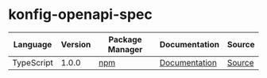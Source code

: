 # konfig-openapi-spec


|Language|Version|Package Manager|Documentation|Source|
|-|-|-|-|-|
|TypeScript|1.0.0|[npm](https://www.npmjs.com/package/konfig-typescript-sdk/v/1.0.0)|[Documentation](https://github.com/konfig-dev/konfig-typescript-sdk/tree/main/typescript/README.md)|[Source](https://github.com/konfig-dev/konfig-typescript-sdk/tree/main/typescript)|